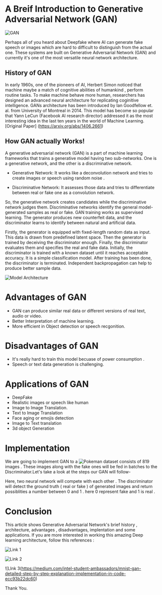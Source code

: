 # A Breif Introduction to Generative Adversarial Network (GAN)

![GAN](https://github.com/ron352/winter-of-contributing/blob/Datascience_With_Python/Datascience_With_Python/Deep%20Learning/Algorithms/Generative%20Adversarial%20Network/Images/GAN.png)

Perhaps all of you heard about Deepfake where AI can generate fake speech or images which are hard to difficult to distinguish from the actual one. These systems are built on Generative Adversarial Network (GAN) and currently it's one of the most versatile neural network architecture.

## History of GAN

In early 1960s, one of the pioneers of AI, Herbert Simon noticed that machine maybe a match of cognitive abilities of humankind , perform routine tasks. To make machine behave more human, researchers has designed an advanced neural architecture for replicating coginitive intelligence. GANs architecture has been introduced by Ian Goodfellow et. al. from University of Montreal in 2014. This model has become so popular that Yann LeCun (Facebook AI research director) addressed it as the most interesting idea in the last ten years in the world of Machine Learning.
[Original Paper] (https://arxiv.org/abs/1406.2661)

## How GAN actually Works!

A generative adversarial network (GAN) is a part of machine learning frameworks that trains a generative model having two sub-networks. One is a generative network, and the other is a discriminative network.

- Generative Network: It works like a deconvolution network and tries to create images or speech using random noise .

- Discriminative Network: It assesses those data and tries to differentiate between real or fake one as a convolution network.

So, the generative network creates candidates while the discriminative network judges them. Discriminative networks identify the general model-generated samples as real or fake. GAN training works as supervised learning. The generator produces new counterfeit data, and the discriminator learns to identify between natural and artificial data.

Firstly, the generator is equipped with fixed-length random data as input. This data is drawn from predefined latent space. Then the generator is trained by deceiving the discriminator enough. Finally, the discriminator evaluates them and specifies the real and fake data. Initially, the discriminator is trained with a known dataset until it reaches acceptable accuracy. It is a simple classification model. After training has been done, the discriminator is terminated. Independent backpropagation can help to produce better sample data.

![Model Architecture](https://github.com/ron352/winter-of-contributing/blob/Datascience_With_Python/Datascience_With_Python/Deep%20Learning/Algorithms/Generative%20Adversarial%20Network/Images/generative-adversarial-network.png)


# Advantages of GAN

- GAN can produce similar real data or different versions of real text, audio or video.
- Better Interpretation of machine learning.
- More efficient in Object detection or speech recgonition.

# Disadvantages of GAN 
- It's really hard to train this model becuase of power consumption .
- Speech or text data generation is challenging.

# Applications of GAN

-  DeepFake 
-  Realistic images or speech like human
-  Image to Image Translation.
-  Text to Image Translation
-  Face aging or emojis detection
-  Image to Text translation
-  3d object Generation 

# Implementation

We are going to implement GAN to a ![Pokeman dataset](https://www.kaggle.com/kvpratama/pokemon-images-dataset) consists of 819 images . 
These images along with the fake ones will be fed in batches to the Discriminator.Let's take a look at the steps our GAN will follow-

Here, two neural network will compete with each other . The discriminator will detect the ground truth ( real or fake ) of generated images and return possiblities a number between 0 and 1 . here 0 represent fake and 1 is real .

# Conclusion 
This article shows Generative Adversarial Network's brief history , architecture, advantages , disadvantages, implentation and some applications. If you are more interested in working this amazing Deep learning architecture, follow this references :

![Link 1](https://machinelearningmastery.com/how-to-code-the-generative-adversarial-network-training-algorithm-and-loss-functions/)

![Link 2](https://towardsdatascience.com/generative-adversarial-network-gan-for-dummies-a-step-by-step-tutorial-fdefff170391)

![LInk 3(https://medium.com/intel-student-ambassadors/mnist-gan-detailed-step-by-step-explanation-implementation-in-code-ecc93b22dc60)

Thank You.

